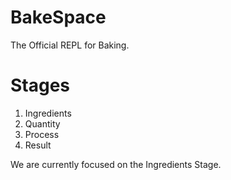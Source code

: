 # BakeSpace
The Official REPL for Baking.

# Stages
1. Ingredients
2. Quantity
3. Process
4. Result

We are currently focused on the Ingredients Stage.
